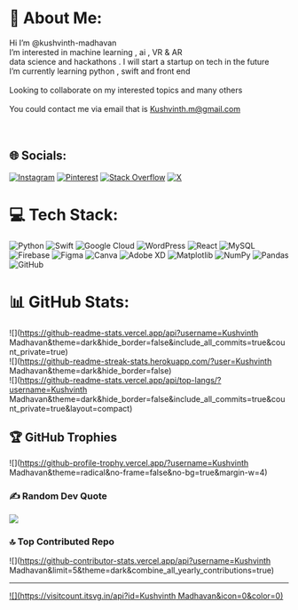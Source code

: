 # 💫 About Me:
Hi I’m @kushvinth-madhavan<br>I’m interested in machine learning , ai , VR & AR<br>data science and hackathons . I will start a startup on tech in the future<br>I’m currently learning python , swift and front end<br><br>Looking to collaborate on my interested topics and many others<br><br>You could contact me via email that is Kushvinth.m@gmail.com<br><br><br>


## 🌐 Socials:
[![Instagram](https://img.shields.io/badge/Instagram-%23E4405F.svg?logo=Instagram&logoColor=white)](https://instagram.com/Kushvinthmadhavan) [![Pinterest](https://img.shields.io/badge/Pinterest-%23E60023.svg?logo=Pinterest&logoColor=white)](https://pinterest.com/Kushvinthmadhavan) [![Stack Overflow](https://img.shields.io/badge/-Stackoverflow-FE7A16?logo=stack-overflow&logoColor=white)](https://stackoverflow.com/users/Kushvinthmadhavan) [![X](https://img.shields.io/badge/X-black.svg?logo=X&logoColor=white)](https://x.com/Kushvinthmadhavan) 

# 💻 Tech Stack:
![Python](https://img.shields.io/badge/python-3670A0?style=for-the-badge&logo=python&logoColor=ffdd54) ![Swift](https://img.shields.io/badge/swift-F54A2A?style=for-the-badge&logo=swift&logoColor=white) ![Google Cloud](https://img.shields.io/badge/GoogleCloud-%234285F4.svg?style=for-the-badge&logo=google-cloud&logoColor=white) ![WordPress](https://img.shields.io/badge/WordPress-%23117AC9.svg?style=for-the-badge&logo=WordPress&logoColor=white) ![React](https://img.shields.io/badge/react-%2320232a.svg?style=for-the-badge&logo=react&logoColor=%2361DAFB) ![MySQL](https://img.shields.io/badge/mysql-4479A1.svg?style=for-the-badge&logo=mysql&logoColor=white) ![Firebase](https://img.shields.io/badge/firebase-a08021?style=for-the-badge&logo=firebase&logoColor=ffcd34) ![Figma](https://img.shields.io/badge/figma-%23F24E1E.svg?style=for-the-badge&logo=figma&logoColor=white) ![Canva](https://img.shields.io/badge/Canva-%2300C4CC.svg?style=for-the-badge&logo=Canva&logoColor=white) ![Adobe XD](https://img.shields.io/badge/Adobe%20XD-470137?style=for-the-badge&logo=Adobe%20XD&logoColor=#FF61F6) ![Matplotlib](https://img.shields.io/badge/Matplotlib-%23ffffff.svg?style=for-the-badge&logo=Matplotlib&logoColor=black) ![NumPy](https://img.shields.io/badge/numpy-%23013243.svg?style=for-the-badge&logo=numpy&logoColor=white) ![Pandas](https://img.shields.io/badge/pandas-%23150458.svg?style=for-the-badge&logo=pandas&logoColor=white) ![GitHub](https://img.shields.io/badge/github-%23121011.svg?style=for-the-badge&logo=github&logoColor=white)
# 📊 GitHub Stats:
![](https://github-readme-stats.vercel.app/api?username=Kushvinth Madhavan&theme=dark&hide_border=false&include_all_commits=true&count_private=true)<br/>
![](https://github-readme-streak-stats.herokuapp.com/?user=Kushvinth Madhavan&theme=dark&hide_border=false)<br/>
![](https://github-readme-stats.vercel.app/api/top-langs/?username=Kushvinth Madhavan&theme=dark&hide_border=false&include_all_commits=true&count_private=true&layout=compact)

## 🏆 GitHub Trophies
![](https://github-profile-trophy.vercel.app/?username=Kushvinth Madhavan&theme=radical&no-frame=false&no-bg=true&margin-w=4)

### ✍️ Random Dev Quote
![](https://quotes-github-readme.vercel.app/api?type=horizontal&theme=radical)

### 🔝 Top Contributed Repo
![](https://github-contributor-stats.vercel.app/api?username=Kushvinth Madhavan&limit=5&theme=dark&combine_all_yearly_contributions=true)

---
[![](https://visitcount.itsvg.in/api?id=Kushvinth Madhavan&icon=0&color=0)](https://visitcount.itsvg.in)

<!-- Proudly created with GPRM ( https://gprm.itsvg.in ) -->
